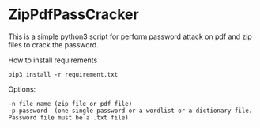 # ZipPdfPassCracker
This is a simple python3 script for perform password attack on pdf and zip files to crack the password.

How to install requirements

    pip3 install -r requirement.txt

Options:

    -n file name (zip file or pdf file)
    -p password  (one single password or a wordlist or a dictionary file. Password file must be a .txt file)

